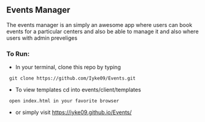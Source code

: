 ## Events Manager
The events manager is an simply an awesome app where users can book events for a particular centers and also be able to manage it and also where users with admin preveliges

### To Run:

- In your terminal, clone this repo by typing
```
 git clone https://github.com/Iyke09/Events.git
```
- To view templates cd into events/client/templates

```
 open index.html in your favorite browser
```
- or simply visit https://iyke09.github.io/Events/
